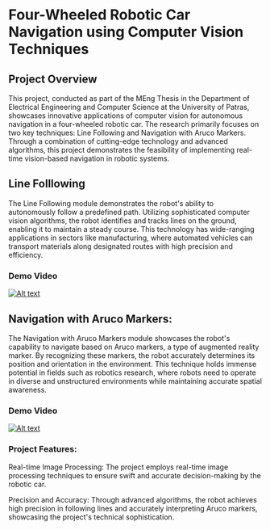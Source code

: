 # Four-Wheeled Robotic Car Navigation using Computer Vision Techniques
## Project Overview
This project, conducted as part of the MEng Thesis in the Department of Electrical Engineering and Computer Science at the University of Patras, showcases innovative applications of computer vision for autonomous navigation in a four-wheeled robotic car. The research primarily focuses on two key techniques: Line Following and Navigation with Aruco Markers. Through a combination of cutting-edge technology and advanced algorithms, this project demonstrates the feasibility of implementing real-time vision-based navigation in robotic systems.

## Line Folllowing
The Line Following module demonstrates the robot's ability to autonomously follow a predefined path. Utilizing sophisticated computer vision algorithms, the robot identifies and tracks lines on the ground, enabling it to maintain a steady course. This technology has wide-ranging applications in sectors like manufacturing, where automated vehicles can transport materials along designated routes with high precision and efficiency.

### Demo Video

[![Alt text](https://img.youtube.com/vi/B1neTxKbR9I/0.jpg)](https://www.youtube.com/watch?v=B1neTxKbR9I)



##  Navigation with Aruco Markers:

The Navigation with Aruco Markers module showcases the robot's capability to navigate based on Aruco markers, a type of augmented reality marker. By recognizing these markers, the robot accurately determines its position and orientation in the environment. This technique holds immense potential in fields such as robotics research, where robots need to operate in diverse and unstructured environments while maintaining accurate spatial awareness.

### Demo Video


[![Alt text](https://img.youtube.com/vi/BPHMxqLuH70/0.jpg)](https://www.youtube.com/watch?v=BPHMxqLuH70)

### Project Features:

Real-time Image Processing: The project employs real-time image processing techniques to ensure swift and accurate decision-making by the robotic car.

Precision and Accuracy: Through advanced algorithms, the robot achieves high precision in following lines and accurately interpreting Aruco markers, showcasing the project's technical sophistication.

 
